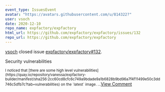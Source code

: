 ```yaml
---
event_type: IssuesEvent
avatar: "https://avatars.githubusercontent.com/u/814322?"
user: vsoch
date: 2020-12-10
repo_name: expfactory/expfactory
html_url: https://github.com/expfactory/expfactory/issues/132
repo_url: https://github.com/expfactory/expfactory
---
```


<a href='https://github.com/vsoch' target='_blank'>vsoch</a> closed issue <a href='https://github.com/expfactory/expfactory/issues/132' target='_blank'>expfactory/expfactory#132</a>.

<p>Security vulnerabilities</p><small>I noticed that [there are some high level vulnerabilities](https://quay.io/repository/vanessa/expfactory-builder/manifest/sha256:2cc60cd8cfc6c749a9bdade9a1b6828b9bd96a7f4f11499e50c3dd746c5dfb7c?tab=vulnerabilities) on the `latest` image. ...</small><a href='https://github.com/expfactory/expfactory/issues/132' target='_blank'>View Comment</a>